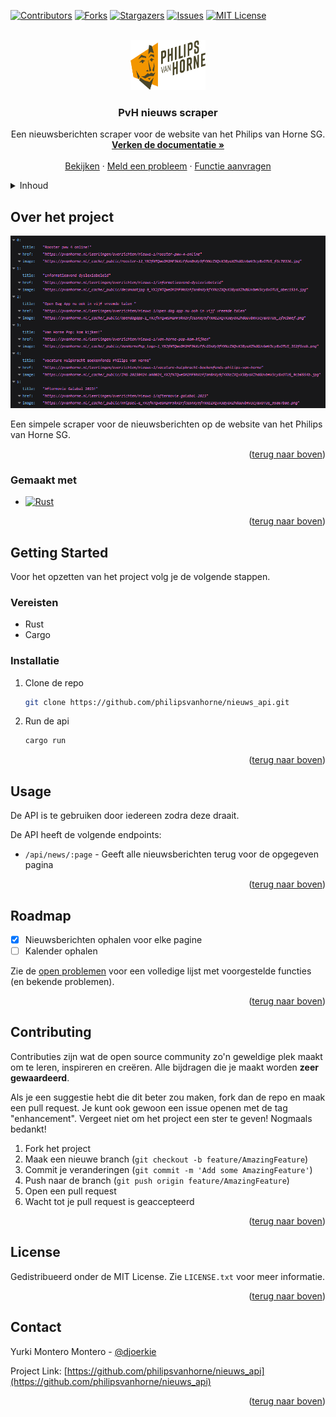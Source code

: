 <a name="readme-top"></a>

[![Contributors][contributors-shield]][contributors-url]
[![Forks][forks-shield]][forks-url]
[![Stargazers][stars-shield]][stars-url]
[![Issues][issues-shield]][issues-url]
[![MIT License][license-shield]][license-url]



<!-- PROJECT LOGO -->
<br />
<div align="center">
  <a href="https://github.com/philipsvanhorne/nieuws_api">
    <img src="images/logo.svg" alt="Logo" width="120" height="80">
  </a>

<h3 align="center">PvH nieuws scraper</h3>

  <p align="center">
    Een nieuwsberichten scraper voor de website van het Philips van Horne SG.
    <br />
    <a href="https://github.com/philipsvanhorne/nieuws_api"><strong>Verken de documentatie »</strong></a>
    <br />
    <br />
    <a href="https://informatica.lvo-weert.nl/">Bekijken</a>
    ·
    <a href="https://github.com/philipsvanhorne/nieuws_api/issues">Meld een probleem</a>
    ·
    <a href="https://github.com/philipsvanhorne/nieuws_api/issues">Functie aanvragen</a>
  </p>
</div>



<!-- TABLE OF CONTENTS -->
<details>
  <summary>Inhoud</summary>
  <ol>
    <li>
      <a href="#about-the-project">Over Het Project</a>
      <ul>
        <li><a href="#built-with">Gemaakt Met</a></li>
      </ul>
    </li>
    <li>
      <a href="#getting-started">Getting Started</a>
      <ul>
        <li><a href="#prerequisites">Vereisten</a></li>
        <li><a href="#installation">Installatie</a></li>
      </ul>
    </li>
    <li><a href="#usage">Gebruik</a></li>
    <li><a href="#roadmap">Roadmap</a></li>
    <li><a href="#contributing">Contributing</a></li>
    <li><a href="#license">Licentie</a></li>
    <li><a href="#contact">Contact</a></li>
    <!-- <li><a href="#acknowledgments">Acknowledgments</a></li> -->
  </ol>
</details>



<!-- OVER HET PROJECT -->
## Over het project

[![Product Name Screen Shot][product-screenshot]](https://informatica.lvo-weert.nl/)

Een simpele scraper voor de nieuwsberichten op de website van het Philips van Horne SG.

<p align="right">(<a href="#readme-top">terug naar boven</a>)</p>


### Gemaakt met

* [![Rust][Rust]][Rust-url]

<p align="right">(<a href="#readme-top">terug naar boven</a>)</p>



<!-- GETTING STARTED -->
## Getting Started

Voor het opzetten van het project volg je de volgende stappen.

### Vereisten

* Rust
* Cargo

### Installatie

1. Clone de repo
   ```sh
   git clone https://github.com/philipsvanhorne/nieuws_api.git
   ```
2. Run de api
   ```sh
   cargo run
   ```

<p align="right">(<a href="#readme-top">terug naar boven</a>)</p>



<!-- USAGE EXAMPLES -->
## Usage

De API is te gebruiken door iedereen zodra deze draait.

De API heeft de volgende endpoints:
* `/api/news/:page` - Geeft alle nieuwsberichten terug voor de opgegeven pagina

<p align="right">(<a href="#readme-top">terug naar boven</a>)</p>



<!-- ROADMAP -->
## Roadmap

- [x] Nieuwsberichten ophalen voor elke pagine
- [ ] Kalender ophalen

Zie de [open problemen](https://github.com/philipsvanhorne/nieuws_api/issues) voor een volledige lijst met voorgestelde functies (en bekende problemen).

<p align="right">(<a href="#readme-top">terug naar boven</a>)</p>



<!-- CONTRIBUTING -->
## Contributing


Contributies zijn wat de open source community zo'n geweldige plek maakt om te leren, inspireren en creëren. Alle bijdragen die je maakt worden **zeer gewaardeerd**.

Als je een suggestie hebt die dit beter zou maken, fork dan de repo en maak een pull request. Je kunt ook gewoon een issue openen met de tag "enhancement".
Vergeet niet om het project een ster te geven! Nogmaals bedankt!

1. Fork het project
2. Maak een nieuwe branch (`git checkout -b feature/AmazingFeature`)
3. Commit je veranderingen (`git commit -m 'Add some AmazingFeature'`)
4. Push naar de branch (`git push origin feature/AmazingFeature`)
5. Open een pull request
6. Wacht tot je pull request is geaccepteerd

<p align="right">(<a href="#readme-top">terug naar boven</a>)</p>



<!-- LICENSE -->
## License

Gedistribueerd onder de MIT License. Zie `LICENSE.txt` voor meer informatie.

<p align="right">(<a href="#readme-top">terug naar boven</a>)</p>



<!-- CONTACT -->
## Contact

Yurki Montero Montero - [@djoerkie](https://twitter.com/djoerkie)

Project Link: [https://github.com/philipsvanhorne/nieuws_api](https://github.com/philipsvanhorne/nieuws_api)

<p align="right">(<a href="#readme-top">terug naar boven</a>)</p>



<!-- ACKNOWLEDGMENTS -->
<!-- ## Acknowledgments

* []()
* []()
* []()

<p align="right">(<a href="#readme-top">terug naar boven</a>)</p> -->



<!-- MARKDOWN LINKS & IMAGES -->
<!-- https://www.markdownguide.org/basic-syntax/#reference-style-links -->
[contributors-shield]: https://img.shields.io/github/contributors/philipsvanhorne/nieuws_api.svg?style=for-the-badge
[contributors-url]: https://github.com/philipsvanhorne/nieuws_api/graphs/contributors
[forks-shield]: https://img.shields.io/github/forks/philipsvanhorne/nieuws_api.svg?style=for-the-badge
[forks-url]: https://github.com/philipsvanhorne/nieuws_api/network/members
[stars-shield]: https://img.shields.io/github/stars/philipsvanhorne/nieuws_api.svg?style=for-the-badge
[stars-url]: https://github.com/philipsvanhorne/nieuws_api/stargazers
[issues-shield]: https://img.shields.io/github/issues/philipsvanhorne/nieuws_api.svg?style=for-the-badge
[issues-url]: https://github.com/philipsvanhorne/nieuws_api/issues
[license-shield]: https://img.shields.io/github/license/philipsvanhorne/nieuws_api.svg?style=for-the-badge
[license-url]: https://github.com/philipsvanhorne/nieuws_api/blob/master/LICENSE.txt
[product-screenshot]: images/screenshot.png
[Rust]: https://img.shields.io/badge/Rust-000000?style=for-the-badge&logo=rust&logoColor=white
[Rust-url]: https://www.rust-lang.org/
